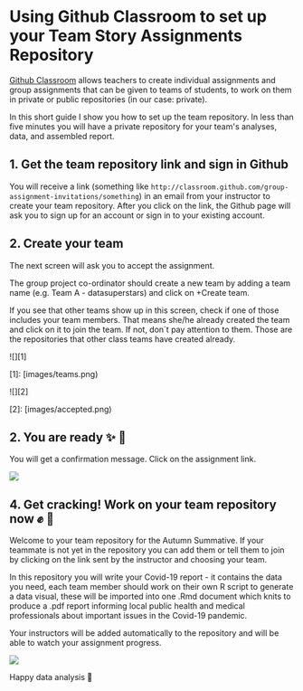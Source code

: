# Using Github Classroom to set up your Team Story Assignments Repository

[Github Classroom](https://classroom.github.com/classrooms) allows teachers to create individual assignments and group assignments that can be given to teams of students, to work on them in private or public repositories (in our case: private).

In this short guide I show you how to set up the team repository. In less than five minutes you will have a private repository for your team's analyses, data, and assembled report.

## 1. Get the team repository link and sign in Github

You will receive a link (something like `http://classroom.github.com/group-assignment-invitations/something`) in an email from your instructor to create your team repository. After you click on the link, the Github page will ask you to sign up for an account or sign in to your existing account.


## 2. Create your team

The next screen will ask you to accept the assignment.

The group project co-ordinator should create a new team by adding a team name (e.g. Team A - datasuperstars) and click on +Create team.

If you see that other teams show up in this screen, check if one of those includes your team members. That means she/he already created the team and click on it to join the team. If not, don´t pay attention to them. Those are the repositories that other class teams have created already.

![][1]

[1]: [images/teams.png)

![][2]

[2]: [images/accepted.png)



## 2. You are ready  :sparkles:  :muscle:

You will get a confirmation message. Click on the assignment link.

![][3]

[3]: images/waiting.png

## 4. Get cracking! Work on your team repository now  :fist: :pencil:

Welcome to your team repository for the Autumn Summative. If your teammate is not yet in the repository you can add them or tell them to join by clicking on the link sent by the instructor and choosing your team.


In this repository you will write your Covid-19 report - it contains the data you need, each team member should work on their own R script to generate a data visual, these will be imported into one .Rmd document which knits to produce a .pdf report informing local public health and medical professionals about important issues in the Covid-19 pandemic.

Your instructors will be added automatically to the repository and will be able to watch your assignment progress.

![][4]

[4]: images/ready.png

Happy data analysis  :mag_right:
